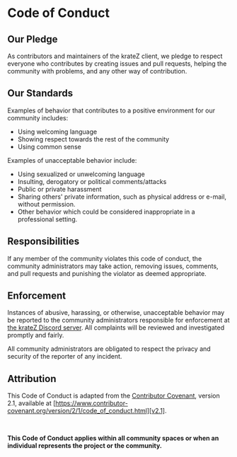 # Code of Conduct

## Our Pledge

As contributors and maintainers of the krateZ client, we pledge to respect everyone who contributes by creating issues and pull requests, helping the community with problems, and any other way of contribution.

## Our Standards

Examples of behavior that contributes to a positive environment for our community includes:

* Using welcoming language
* Showing respect towards the rest of the community
* Using common sense

Examples of unacceptable behavior include:

* Using sexualized or unwelcoming language
* Insulting, derogatory or political
comments/attacks
* Public or private harassment
* Sharing others' private information, such as physical address or e-mail, without
permission.
* Other behavior which could be considered inappropriate in a professional setting.

## Responsibilities

If any member of the community violates this code of conduct, the community administrators may take action, removing issues, comments, and pull requests and punishing the violator as deemed appropriate.

## Enforcement

Instances of abusive, harassing, or otherwise, unacceptable behavior may be reported to the community administrators responsible for enforcement at
[the krateZ Discord server](https://discord.gg/dY6ZQeuhV4).
All complaints will be reviewed and investigated promptly and fairly.

All community administrators are obligated to respect the privacy and security of the reporter of any incident.


## Attribution

This Code of Conduct is adapted from the [Contributor Covenant][homepage],
version 2.1, available at
[https://www.contributor-covenant.org/version/2/1/code_of_conduct.html][v2.1].

[homepage]: https://www.contributor-covenant.org
[v2.1]: https://www.contributor-covenant.org/version/2/1/code_of_conduct.html

<br>

**This Code of Conduct applies within all community spaces or when an individual represents the project or the community.**
